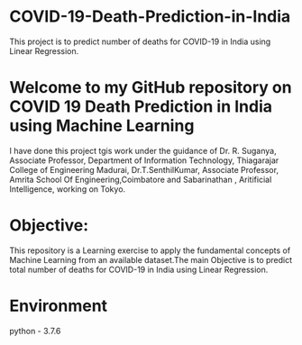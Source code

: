 # COVID-19-Death-Prediction-in-India
This project is to predict number of deaths for COVID-19 in India using Linear Regression.
# Welcome to my GitHub repository on COVID 19 Death Prediction in India using Machine Learning
I have done this project tgis work under the guidance of Dr. R. Suganya, Associate Professor, Department of Information Technology, Thiagarajar College of Engineering Madurai, Dr.T.SenthilKumar, Associate Professor, Amrita School Of Engineering,Coimbatore and Sabarinathan , Aritificial Intelligence, working on Tokyo.
# Objective:
This repository is a Learning exercise to apply the fundamental concepts of Machine Learning from an available dataset.The main Objective is to predict total number of deaths for COVID-19 in India using Linear Regression.
# Environment
 python - 3.7.6
 
